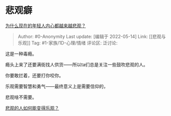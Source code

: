# 悲观癖
[为什么现在的年轻人内心都越来越悲观？](https://www.zhihu.com/question/428778047/answer/2484732803)

> Author: #0-Anonymity
> Last update: [编辑于 2022-05-14]
> Link: [[悲观与乐观]]
> Tag: #1-家族/1D-心理/情绪
> 评论区:
> 泛讨论:

这是一种毒瘾。

瘾头上来了还要满街找人供货——所以ta们总是关注一些鼓吹悲观的人。

你要敢拦着，还要打你咬你。

乐观需要智慧和勇气——最终意义上是需要信仰的，

悲观啥不需要。

[悲观的人如何能变得乐观？](https://www.zhihu.com/question/266034365/answer/557697304)

